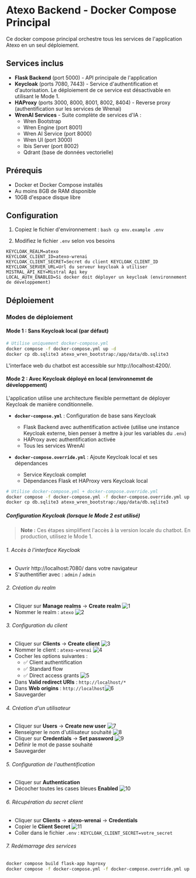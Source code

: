 # Atexo Backend - Docker Compose Principal

Ce docker compose principal orchestre tous les services de l'application Atexo en un seul déploiement.

## Services inclus

  - **Flask Backend** (port 5000) - API principale de l'application
  - **Keycloak** (ports 7080, 7443) - Service d'authentification et d'autorisation. Le déploiement de ce service est désactivable en utilisant le Mode 1. 
  - **HAProxy** (ports 3000, 8000, 8001, 8002, 8404) - Reverse proxy (authentification sur les services de Wrenai)
  - **WrenAI Services** - Suite complète de services d'IA :
    - Wren Bootstrap
    - Wren Engine (port 8001)
    - Wren AI Service (port 8000)
    - Wren UI (port 3000)
    - Ibis Server (port 8002)
    - Qdrant (base de données vectorielle)

## Prérequis

  - Docker et Docker Compose installés
  - Au moins 8GB de RAM disponible
  - 10GB d'espace disque libre

## Configuration

  1. Copiez le fichier d'environnement :
    ```bash
    cp env.example .env
    ```

  2. Modifiez le fichier `.env` selon vos besoins
  ```
  KEYCLOAK_REALM=atexo
  KEYCLOAK_CLIENT_ID=atexo-wrenai
  KEYCLOAK_CLIENT_SECRET=Secret du client KEYCLOAK_CLIENT_ID
  KEYCLOAK_SERVER_URL=Url du serveur keycloak à utiliser
  MISTRAL_API_KEY=Mistral Api key
  LOCAL_AUTH_ENABLED=Si docker doit déployer un keycloak (environnement de développement)
  ```
## Déploiement

### Modes de déploiement

#### Mode 1 : Sans Keycloak local (par défaut)
  ```bash
  # Utilise uniquement docker-compose.yml
  docker compose -f docker-compose.yml up -d
  docker cp db.sqlite3 atexo_wren_bootstrap:/app/data/db.sqlite3
  ```
  L'interface web du chatbot est accessible sur http://localhost:4200/.


#### Mode 2 : Avec Keycloak déployé en local (environnemnt de développement)
  L'application utilise une architecture flexible permettant de déployer Keycloak de manière conditionnelle.
  - **`docker-compose.yml`** : Configuration de base sans Keycloak
    - Flask Backend avec authentification activée (utilise une instance Keycloak externe, bien penser à mettre à jour les variables du `.env`)
    - HAProxy avec authentification activée
    - Tous les services WrenAI

  - **`docker-compose.override.yml`** : Ajoute Keycloak local et ses dépendances
    - Service Keycloak complet
    - Dépendances Flask et HAProxy vers Keycloak local


  ```bash
  # Utilise docker-compose.yml + docker-compose.override.yml
  docker compose -f docker-compose.yml -f docker-compose.override.yml up -d
  docker cp db.sqlite3 atexo_wren_bootstrap:/app/data/db.sqlite3
  ```

##### Configuration Keycloak (lorsque le Mode 2 est utilisé)

  > **Note :** Ces étapes simplifient l'accès à la version locale du chatbot. En production, utilisez le Mode 1.

###### 1. Accès à l'interface Keycloak
  - Ouvrir http://localhost:7080/ dans votre navigateur
  - S'authentifier avec : `admin` / `admin`

###### 2. Création du realm
  - Cliquer sur **Manage realms** → **Create realm** ![1](assets/1.png)
  - Nommer le realm : `atexo` ![2](assets/2.png)

###### 3. Configuration du client
- Cliquer sur **Clients** → **Create client** ![3](assets/3.png)
- Nommer le client : `atexo-wrenai` ![4](assets/4.png)
- Cocher les options suivantes :
  - ✅ Client authentification
  - ✅ Standard flow  
  - ✅ Direct access grants ![5](assets/5.png)
- Dans **Valid redirect URIs** : `http://localhost/*`
- Dans **Web origins** : `http://localhost`![6](assets/6.png)
- Sauvegarder

###### 4. Création d'un utilisateur
  - Cliquer sur **Users** → **Create new user** ![7](assets/7.png)
  - Renseigner le nom d'utilisateur souhaité ![8](assets/8.png)
  - Cliquer sur **Credentials** → **Set password** ![9](assets/9.png)
  - Définir le mot de passe souhaité
  - Sauvegarder

###### 5. Configuration de l'authentification
  - Cliquer sur **Authentication** 
  - Décocher toutes les cases bleues **Enabled** ![10](assets/10.png)

###### 6. Récupération du secret client
  - Cliquer sur **Clients** → **atexo-wrenai** → **Credentials**
  - Copier le **Client Secret** ![11](assets/11.png)
  - Coller dans le fichier `.env` : `KEYCLOAK_CLIENT_SECRET=votre_secret`

###### 7. Redémarrage des services
  ```bash
  docker compose build flask-app haproxy
  docker compose -f docker-compose.yml -f docker-compose.override.yml up -d
  ```